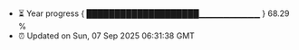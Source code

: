- ⏳ Year progress { ████████████████████▁▁▁▁▁▁▁▁▁▁ } 68.29 %
- ⏰ Updated on Sun, 07 Sep 2025 06:31:38 GMT

